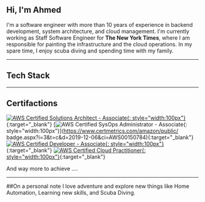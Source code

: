 ## Hi, I'm Ahmed

I'm a software engineer with more than 10 years of experience in backend development, system architecture, and cloud management. I'm currently working as Staff Software Engineer for __The New York Times__, where I am responsible for painting the infrastructure and the cloud operations. In my spare time, I enjoy scuba diving and spending time with my family.

---
## Tech Stack
<a frameborder="0" data-theme="light" data-layers="4,3,2,1" data-stack-embed="true" data-width="95%" href="https://embed.stackshare.io/stacks/embed/e5f469163949334ddcef385c572ffc"/></a>

---
## Certifactions

[![AWS Certified Solutions Architect - Associate](assets/images/aws-certified-solution-architect.png){: style="width:100px"}](https://www.certmetrics.com/amazon/public/badge.aspx?i=1&t=c&d=2015-10-07&ci=AWS00150784){:target="_blank"}
[![AWS Certified SysOps Administrator - Associate](assets/images/aws-certified-sysops.png){: style="width:100px"}](https://www.certmetrics.com/amazon/public/
badge.aspx?i=3&t=c&d=2019-12-06&ci=AWS00150784){:target="_blank"}
[![AWS Certified Developer - Associate](assets/images/aws-certified-developer.png){: style="width:100px"}](https://www.certmetrics.com/amazon/public/badge.aspx?i=2&t=c&d=2017-11-27&ci=AWS00150784){:target="_blank"}
[![AWS Certified Cloud Practitioner](assets/images/aws-cloud-paractitioner.png){: style="width:100px"}](https://www.certmetrics.com/amazon/public/badge.aspx?i=9&t=c&d=2019-12-06&ci=AWS00150784){:target="_blank"}


And way more to achieve ....

---
##On a personal note
I love adventure and explore new things like Home Automation, Learning new skills, and Scuba Diving.
